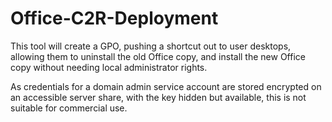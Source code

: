 # Office-C2R-Deployment


This tool will create a GPO, pushing a shortcut out to user desktops, allowing them to uninstall the old Office copy, and install the new Office copy without needing local administrator rights.

As credentials for a domain admin service account are stored encrypted on an accessible server share, with the key hidden but available, this is not suitable for commercial use.
